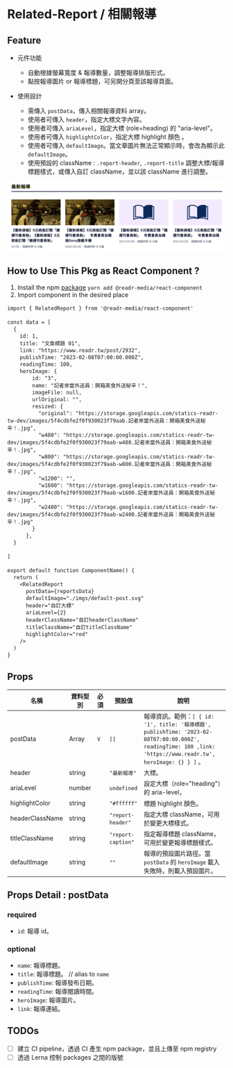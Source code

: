 # Related-Report / 相關報導

## Feature

- 元件功能

  - 自動根據螢幕寬度 & 報導數量，調整報導排版形式。
  - 點按報導圖片 or 報導標題，可另開分頁至該報導頁面。

- 使用設計

  - 需傳入 `postData`，傳入相關報導資料 array。
  - 使用者可傳入 `header`，指定大標文字內容。
  - 使用者可傳入 `ariaLevel`，指定大標 (role=heading) 的 "aria-level"。
  - 使用者可傳入 `highlightColor`，指定大標 highlight 顏色 。
  - 使用者可傳入 `defaultImage`。當文章圖片無法正常顯示時，會改為顯示此 `defaultImage`。
  - 使用預設的 className : `.report-header`, `.report-title` 調整大標/報導標題樣式，或傳入自訂 className，並以該 className 進行調整。

![Related report](./imgs/related-report.svg)

## How to Use This Pkg as React Component ?

1. Install the npm [package](https://www.npmjs.com/package/@readr-media/react-component)
   `yarn add @readr-media/react-component`
2. Import component in the desired place

```
import { RelatedReport } from '@readr-media/react-component'

const data = [
  {
    id: 1,
    title: "文章標題 01",
    link: "https://www.readr.tw/post/2932",
    publishTime: "2023-02-08T07:00:00.000Z",
    readingTime: 100,
    heroImage: {
        id: "3",
        name: "記者來當外送員：開箱美食外送秘辛！",
        imageFile: null,
        urlOriginal: "",
        resized: {
          "original": "https://storage.googleapis.com/statics-readr-tw-dev/images/5f4cdbfe2f0f930023f79aab.記者來當外送員：開箱美食外送秘辛！.jpg",
          "w480": "https://storage.googleapis.com/statics-readr-tw-dev/images/5f4cdbfe2f0f930023f79aab-w480.記者來當外送員：開箱美食外送秘辛！.jpg",
          "w800": "https://storage.googleapis.com/statics-readr-tw-dev/images/5f4cdbfe2f0f930023f79aab-w800.記者來當外送員：開箱美食外送秘辛！.jpg",
          "w1200": "",
          "w1600": "https://storage.googleapis.com/statics-readr-tw-dev/images/5f4cdbfe2f0f930023f79aab-w1600.記者來當外送員：開箱美食外送秘辛！.jpg",
          "w2400": "https://storage.googleapis.com/statics-readr-tw-dev/images/5f4cdbfe2f0f930023f79aab-w2400.記者來當外送員：開箱美食外送秘辛！.jpg"
        }
      },
  }

]

export default function ComponentName() {
  return (
    <RelatedReport
      postData={reportsData}
      defaultImage="./imgs/default-post.svg"
      header="自訂大標"
      ariaLevel={2}
      headerClassName="自訂headerClassName"
      titleClassName="自訂titleClassName"
      highlightColor="red"
    />
  )
}
```

## Props

| 名稱            | 資料型別 | 必須 | 預設值             | 說明                                                                                                                                                            |
| --------------- | -------- | ---- | ------------------ | --------------------------------------------------------------------------------------------------------------------------------------------------------------- |
| postData        | Array    | `V`  | `[]`               | 報導資訊。範例：`[ { id: '1', title: '報導標題', publishTime: '2023-02-08T07:00:00.000Z', readingTime: 100 ,link: 'https://www.readr.tw', heroImage: {} } ]` 。 |
| header          | string   |      | `"最新報導"`       | 大標。                                                                                                                                                          |
| ariaLevel       | number   |      | `undefined`        | 設定大標（role="heading"）的 aria-level，                                                                                                                       |
| highlightColor  | string   |      | `"#ffffff"`        | 標題 highlight 顏色。                                                                                                                                           |
| headerClassName | string   |      | `"report-header"`  | 指定大標 className，可用於變更大標樣式。                                                                                                                        |
| titleClassName  | string   |      | `"report-caption"` | 指定報導標題 className，可用於變更報導標題樣式。                                                                                                                |
| defaultImage    | string   |      | `""`               | 報導的預設圖片路徑。當 `postData` 的 `heroImage` 載入失敗時，則載入預設圖片。                                                                                   |

## Props Detail : postData

### required

- `id`: 報導 id。

### optional

- `name`: 報導標題。
- `title`: 報導標題。 // alias to `name`
- `publishTime`: 報導發布日期。
- `readingTime`: 報導閱讀時間。
- `heroImage`: 報導圖片。
- `link`: 報導連結。

## TODOs

- [ ] 建立 CI pipeline，透過 CI 產生 npm package，並且上傳至 npm registry
- [ ] 透過 Lerna 控制 packages 之間的版號
